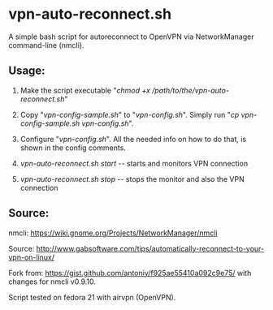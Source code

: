 # vpn-auto-reconnect.sh

A simple bash script for autoreconnect to OpenVPN via NetworkManager command-line (nmcli).

## Usage:

1. Make the script executable "_chmod +x /path/to/the/vpn-auto-reconnect.sh_"

2. Copy "_vpn-config-sample.sh_" to "_vpn-config.sh_". Simply run "_cp vpn-config-sample.sh vpn-config.sh_".

3. Configure "_vpn-config.sh_". All the needed info on how to do that, is shown in the config comments.

4. _vpn-auto-reconnect.sh start_ -- starts and monitors VPN connection

5. _vpn-auto-reconnect.sh stop_ -- stops the monitor and also the VPN connection

## Source:

nmcli: https://wiki.gnome.org/Projects/NetworkManager/nmcli

Source: http://www.gabsoftware.com/tips/automatically-reconnect-to-your-vpn-on-linux/

Fork from: https://gist.github.com/antoniy/f925ae55410a092c9e75/ with changes for nmcli v0.9.10.

Script tested on fedora 21 with airvpn (OpenVPN).
